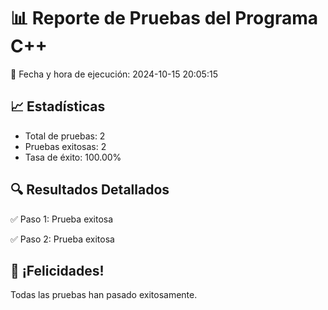 # 📊 Reporte de Pruebas del Programa C++

📅 Fecha y hora de ejecución: 2024-10-15 20:05:15

## 📈 Estadísticas

- Total de pruebas: 2
- Pruebas exitosas: 2
- Tasa de éxito: 100.00%

## 🔍 Resultados Detallados

✅ Paso 1: Prueba exitosa

✅ Paso 2: Prueba exitosa

## 🎉 ¡Felicidades!

Todas las pruebas han pasado exitosamente.
